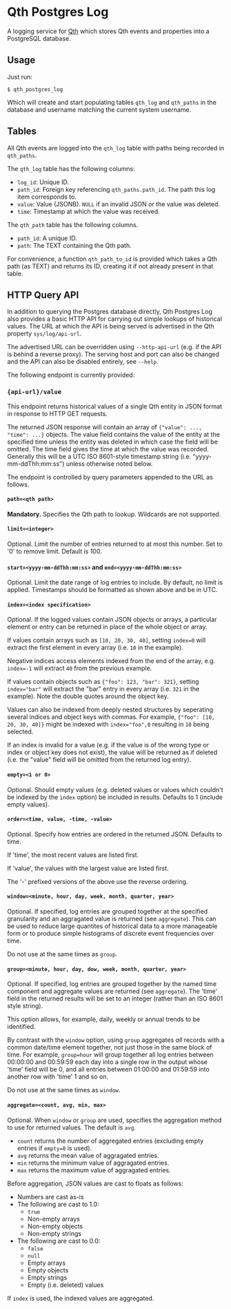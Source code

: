 Qth Postgres Log
================

A logging service for [Qth](https://github.com/mossblaser/qth) which stores Qth
events and properties into a PostgreSQL database.


Usage
-----

Just run:

    $ qth_postgres_log

Which will create and start populating tables `qth_log` and `qth_paths` in the
database and username matching the current system username.


Tables
------

All Qth events are logged into the `qth_log` table with paths being recorded in
`qth_paths`.

The `qth_log` table has the following columns:

* `log_id`: Unique ID.
* `path_id`: Foreign key referencing `qth_paths.path_id`. The path this log
  item corresponds to.
* `value`: Value (JSONB). `NULL` if an invalid JSON or the value was deleted.
* `time`: Timestamp at which the value was received.

The `qth_path` table has the following columns.

* `path_id`: A unique ID.
* `path`: The TEXT containing the Qth path.

For convenience, a function `qth_path_to_id` is provided which takes a Qth path
(as TEXT) and returns its ID, creating it if not already present in that table.


HTTP Query API
--------------

In addition to querying the Postgres database directly, Qth Postgres Log also
provides a basic HTTP API for carrying out simple lookups of historical values.
The URL at which the API is being served is advertised in the Qth property
`sys/log/api-url`.

The advertised URL can be overridden using `--http-api-url` (e.g. if the API is
behind a reverse proxy). The serving host and port can also be changed and the
API can also be disabled entirely, see `--help`.

The following endpoint is currently provided:

### `{api-url}/value`

This endpoint returns historical values of a single Qth entity in JSON format
in response to HTTP GET requests.

The returned JSON response will contain an array of `{"value": ..., "time":
...}` objects. The value field contains the value of the entity at the
specified time unless the entity was deleted in which case the field will be
omitted. The time field gives the time at which the value was recorded.
Generally this will be a UTC ISO 8601-style timestamp string (i.e.
"yyyy-mm-ddThh:mm:ss") unless otherwise noted below.

The endpoint is controlled by query parameters appended to the URL as follows.

#### `path=<qth path>`

**Mandatory.** Specifies the Qth path to lookup. Wildcards are not supported.

#### `limit=<integer>`

Optional. Limit the number of entries returned to at most this number. Set to
'0' to remove limit. Default is 100.

#### `start=<yyyy-mm-ddThh:mm:ss>` and  `end=<yyyy-mm-ddThh:mm:ss>`

Optional. Limit the date range of log entries to include. By default, no limit
is applied. Timestamps should be formatted as shown above and be in UTC.

#### `index=<index specification>`

Optional. If the logged values contain JSON objects or arrays, a particular
element or entry can be returned in place of the whole object or array.

If values contain arrays such as `[10, 20, 30, 40]`, setting `index=0` will
extract the first element in every array (i.e. `10` in the example).

Negative indices access elements indexed from the end of the array, e.g.
`index=-1` will extract `40` from the previous example.

If values contain objects such as `{"foo": 123, "bar": 321}`, setting
`index="bar"` will extract the "bar" entry in every array (i.e. `321` in the
example). Note the double quotes around the object key.

Values can also be indexed from deeply nested structures by seperating several
indices and object keys with commas. For example, `{"foo": [10, 20, 30, 40]}`
might be indexed with `index="foo",0` resulting in `10` being selected.

If an index is invalid for a value (e.g. if the value is of the wrong type or
index or object key does not exist), the value will be returned as if deleted
(i.e. the "value" field will be omitted from the returned log entry).

#### `empty=<1 or 0>`

Optional. Should empty values (e.g. deleted values or values which couldn't be
indexed by the `index` option) be included in results. Defaults to 1 (include
empty values).

#### `order=<time, value, -time, -value>`

Optional. Specify how entries are ordered in the returned JSON. Defaults to
time.

If 'time', the most recent values are listed first.

If 'value', the values with the largest value are listed first.

The '-' prefixed versions of the above use the reverse ordering.


#### `window=<minute, hour, day, week, month, quarter, year>`

Optional. If specified, log entries are grouped together at the specified
granularity and an aggragated value is returned (see `aggregate`). This can be
used to reduce large quantites of historical data to a more manageable form or
to produce simple histograms of discrete event frequencies over time.

Do not use at the same times as `group`.

#### `group=<minute, hour, day, dow, week, month, quarter, year>`

Optional. If specified, log entries are grouped together by the named time
component and aggregate values are returned (see `aggregate`). The 'time' field
in the returned results will be set to an integer (rather than an ISO 8601
style string).

This option allows, for example, daily, weekly or annual trends to be
identified.

By contrast with the `window` option, using `group` aggregates *all* records
with a common date/time element together, not just those in the same block of
time. For example, `group=hour` will group together all log entries between
00:00:00 and 00:59:59 each day into a single row in the output whose 'time'
field will be 0, and all entries between 01:00:00 and 01:59:59 into another row
with 'time' 1 and so on.

Do not use at the same times as `window`.

#### `aggregate=<count, avg, min, max>`

Optional. When `window` or `group` are used, specifies the aggregation method
to use for returned values. The default is `avg`.

* `count` returns the number of aggregated entries (excluding empty entries if
  `empty=0` is used).
* `avg` returns the mean value of aggragated entries.
* `min` returns the minimum value of aggragated entries.
* `max` returns the maximum value of aggragated entries.

Before aggregation, JSON values are cast to floats as follows:

* Numbers are cast as-is
* The following are cast to 1.0:
    * `true`
    * Non-empty arrays
    * Non-empty objects
    * Non-empty strings
* The following are cast to 0.0:
    * `false`
    * `null`
    * Empty arrays
    * Empty objects
    * Empty strings
    * Empty (i.e. deleted) values

If `index` is used, the indexed values are aggregated.
